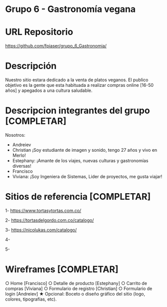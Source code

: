 # Grupo 6 - Gastronomía vegana 

# URL Repositorio
https://github.com/fpiaser/grupo_6_Gastronomia/

# Descripción 
Nuestro sitio estara dedicado a la venta de platos veganos. El publico objetivo es la gente que esta habituada a realizar compras online [16-50 años] y apegados a una cultura saludable. 

# Descripcion integrantes del grupo [COMPLETAR]
Nosotros:
- Andreiev
- Christian  ¡Soy estudiante de imagen y sonido, tengo 27 años y vivo en Merlo!
- Estephany: ¡Amante de los viajes, nuevas culturas y gastronomías diversas!
- Francisco
- Viviana: ¡Soy Ingeniera de Sistemas, Lider de proyectos, me gusta viajar!

# Sitios de referencia [COMPLETAR]

1- https://www.tortasytortas.com.co/ 

2- https://tortasdelgordo.com.co/catalogo/

3- https://nicolukas.com/catalogo/

4- 

5-

# Wireframes [COMPLETAR]
○ Home [Francisco]
○ Detalle de producto [Estephany]
○ Carrito de compras [Viviana]
○ Formulario de registro [Christian]
○ Formulario de login [Andreiev]
★ Opcional: Boceto o diseño gráfico del sitio (logo, colores, tipografías, etc).
